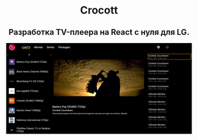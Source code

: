 <h1 align="center">Crocott</h1>
<h2 align="center">Разработка TV-плеера на React с нуля для LG.</h2>

<div align="center">
    <img width="600" src="./screen.png" alt="Демонстрация стартовой страницы сайта">
</div>

